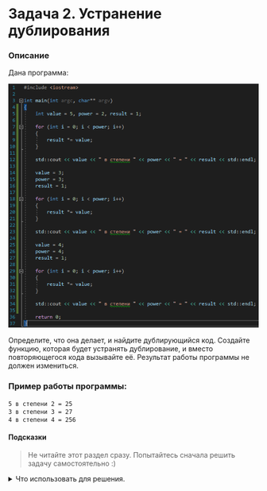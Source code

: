 # Задача 2. Устранение дублирования

### Описание
Дана программа:

![Программа](./program.png)

Определите, что она делает, и найдите дублирующийся код. Создайте функцию, которая будет устранять дублирование, и вместо повторяющегося кода вызывайте её. Результат работы программы не должен измениться.

### Пример работы программы:
```
5 в степени 2 = 25
3 в степени 3 = 27
4 в степени 4 = 256
```
#### Подсказки

> Не читайте этот раздел сразу. Попытайтесь сначала решить задачу самостоятельно :)

<details>

<summary>Что использовать для решения.</summary>

Программа содержит три участка повторяющегося кода. Повторяющийся код возводит заданное число в заданную степень. Нужно создать функцию, которая будет принимать два параметра — число и степень — и возводить это число в эту степень.

</details>
